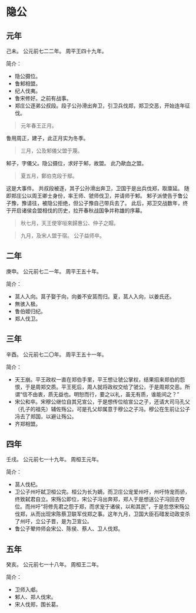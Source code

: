 # 隐公

## 元年
己未。
公元前七二二年。
周平王四十九年。

简介：
* 隐公摄位。
* 鲁邾相盟。
* 纪人伐夷。
* 鲁宋修好。之前有战事。
* 郑庄公逐弟公叔段。段子公孙滑出奔卫，引卫兵伐郑，郑卫交恶，开始连年征伐。

>元年春王正月。

鲁用周正，建子，此正月实为冬季。

>三月，公及邾儀父盟于蔑。

邾子，字儀父。隐公摄位，求好于邾，故盟。
此乃歃血之盟。

>夏五月，鄭伯克段于鄢。

这是大事件。
共叔段被逐，其子公孙滑出奔卫，卫国于是出兵伐郑，取廪延。
随即郑庄公以周王卿士身份，率王师、虢师伐卫，并请师于邾。
邾子派使告于鲁公子豫，豫请往，被隐公拒绝，但公子豫自己带兵去了。
此后，郑卫交战数年，终于开启诸侯会盟相伐的历史，拉开春秋战国争并称雄的序幕。

>秋七月，天王使宰咺來歸惠公、仲子之賵。

>九月，及宋人盟于宿。
>公子益师卒。

## 二年
庚申。
公元前七二一年。
周平王五十年。

简介：
* 莒人入向。莒子娶于向，向姜不安莒而归。夏，莒人入向，以姜氏还。
* 無骇入极。
* 鲁伯姬归纪。
* 郑人伐卫。

## 三年
辛酉。
公元前七二〇年。
周平王五十一年。

简介：
* 天王崩。平王政权一直在郑伯手里，平王想让虢公掌权，结果招来郑伯的怨恨，于是周郑交质。平王死后，周人就将政权交给了虢公，于是周郑交恶。所谓“信不由衷，质无益也。明恕而行，要之以礼，虽无有质，谁能间之？”
* 宋公和卒。宋穆公继位自其兄宣公，于是想传位给宣公之子，还请大司马孔父（孔子的祖先）辅佐殇公。可是孔父却属意于穆公之子冯。穆公在生前让公子冯去了郑国，以避让殇公。
* 齐郑相盟。

## 四年
壬戌。
公元前七一十九年。
周桓王元年。

简介：
* 莒人伐杞。
* 卫公子州吁弑卫桓公完。桓公为长为嫡，而卫庄公宠爱州吁，州吁恃宠而骄，终致弑君自立。宋殇公即位，宋公子冯出奔郑，郑人于是想送公子冯回去夺位。而州吁“将修先君之怨于郑，而求宠于诸侯，以和其民”，于是忽悠宋殇公伐郑，从而出现宋陈蔡卫联军伐郑之事。这年九月，卫国大臣石碏发动政变杀了州吁，立公子晋，是为卫宣公。
* 鲁公子翚帅师会宋公、陈侯、蔡人、卫人伐郑。

## 五年
癸亥。
公元前七一十八年。
周桓王二年。

简介：
* 卫师入郕。
* 邾人、郑人伐宋。
* 宋人伐郑，围长葛。

